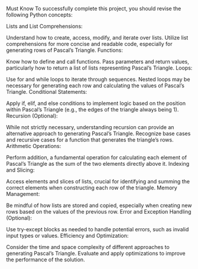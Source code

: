 Must Know
To successfully complete this project, you should revise the following Python concepts:

Lists and List Comprehensions:

  Understand how to create, access, modify, and iterate over lists.
  Utilize list comprehensions for more concise and readable code, especially for generating rows of Pascal’s Triangle.
Functions:

  Know how to define and call functions.
  Pass parameters and return values, particularly how to return a list of lists representing Pascal’s Triangle.
Loops:

  Use for and while loops to iterate through sequences.
  Nested loops may be necessary for generating each row and calculating the values of Pascal’s Triangle.
Conditional Statements:

  Apply if, elif, and else conditions to implement logic based on the position within Pascal’s Triangle (e.g., the edges of the triangle always being 1).
Recursion (Optional):

  While not strictly necessary, understanding recursion can provide an alternative approach to generating Pascal’s Triangle.
  Recognize base cases and recursive cases for a function that generates the triangle’s rows.
Arithmetic Operations:

  Perform addition, a fundamental operation for calculating each element of Pascal’s Triangle as the sum of the two elements directly above it.
Indexing and Slicing:

  Access elements and slices of lists, crucial for identifying and summing the correct elements when constructing each row of the triangle.
Memory Management:

  Be mindful of how lists are stored and copied, especially when creating new rows based on the values of the previous row.
Error and Exception Handling (Optional):

  Use try-except blocks as needed to handle potential errors, such as invalid input types or values.
Efficiency and Optimization:

  Consider the time and space complexity of different approaches to generating Pascal’s Triangle.
  Evaluate and apply optimizations to improve the performance of the solution.
